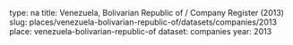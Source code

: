 type: na
title: Venezuela, Bolivarian Republic of / Company Register (2013)
slug: places/venezuela-bolivarian-republic-of/datasets/companies/2013
place: venezuela-bolivarian-republic-of
dataset: companies
year: 2013
